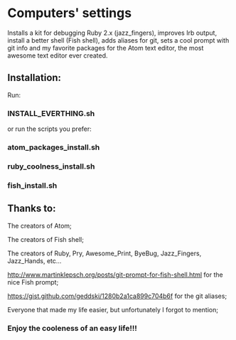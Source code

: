 # Computers' settings

Installs a kit for debugging Ruby 2.x (jazz_fingers), improves Irb output, install a better shell (Fish shell), adds aliases for git, sets a cool prompt with git info and my favorite packages for the Atom text editor, the most awesome text editor ever created.  

## Installation:

Run:

  ### INSTALL_EVERTHING.sh

or run the scripts you prefer:

  ### atom_packages_install.sh

  ### ruby_coolness_install.sh

  ### fish_install.sh

## Thanks to:

The creators of Atom;

The creators of Fish shell;

The creators of Ruby, Pry, Awesome_Print, ByeBug, Jazz_Fingers, Jazz_Hands, etc...

http://www.martinklepsch.org/posts/git-prompt-for-fish-shell.html for the nice Fish prompt;

https://gist.github.com/geddski/1280b2a1ca899c704b6f for the git aliases;

Everyone that made my life easier, but unfortunately I forgot to mention;

### Enjoy the cooleness of an easy life!!!
